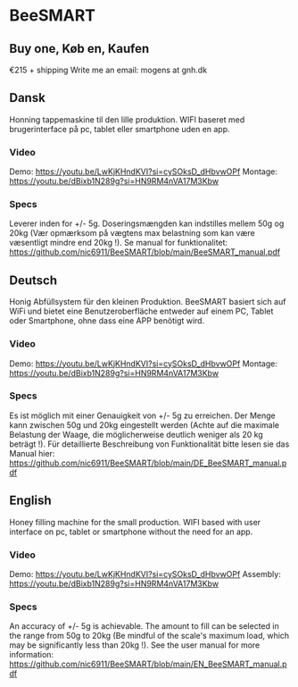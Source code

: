 # BeeSMART

## Buy one, Køb en, Kaufen 
€215 + shipping
Write me an email: mogens at gnh.dk

## Dansk
Honning tappemaskine til den lille produktion.
WIFI baseret med brugerinterface på pc, tablet eller smartphone uden en app.

### Video
Demo: https://youtu.be/LwKjKHndKVI?si=cySOksD_dHbvwOPf
Montage: https://youtu.be/dBixb1N289g?si=HN9RM4nVA17M3Kbw

### Specs
Leverer inden for +/- 5g. Doseringsmængden kan indstilles mellem 50g og 20kg (Vær opmærksom på vægtens max belastning som kan være væsentligt mindre end 20kg !).
Se manual for funktionalitet: https://github.com/nic6911/BeeSMART/blob/main/BeeSMART_manual.pdf

## Deutsch
Honig Abfüllsystem für den kleinen Produktion.
BeeSMART basiert sich auf WiFi und bietet eine Benutzeroberfläche 
entweder auf einem PC, Tablet oder Smartphone, ohne dass eine APP benötigt wird.

### Video
Demo: https://youtu.be/LwKjKHndKVI?si=cySOksD_dHbvwOPf
Montage: https://youtu.be/dBixb1N289g?si=HN9RM4nVA17M3Kbw

### Specs
Es ist möglich mit einer Genauigkeit von +/- 5g zu erreichen. Der Menge kann zwischen 50g und 20kg eingestellt werden (Achte auf die maximale Belastung der Waage, die möglicherweise deutlich weniger als 20 kg beträgt !).
Für detaillierte Beschreibung von Funktionalität bitte lesen sie das Manual hier: https://github.com/nic6911/BeeSMART/blob/main/DE_BeeSMART_manual.pdf

## English
Honey filling machine for the small production.
WIFI based with user interface on pc, tablet or smartphone without the need for an app.

### Video
Demo: https://youtu.be/LwKjKHndKVI?si=cySOksD_dHbvwOPf
Assembly: https://youtu.be/dBixb1N289g?si=HN9RM4nVA17M3Kbw

### Specs
An accuracy of +/- 5g is achievable. The amount to fill can be selected in the range from 50g to 20kg (Be mindful of the scale's maximum load, which may be significantly less than 20kg !).
See the user manual for more information: https://github.com/nic6911/BeeSMART/blob/main/EN_BeeSMART_manual.pdf
